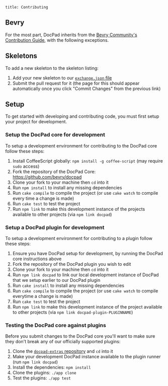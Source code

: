 ```
title: Contributing
```


## Bevry

For the most part, DocPad inherits from the [Bevry Community's Contribution Guide](http://learn.bevry.me/guides/contribute), with the following exceptions.


## Skeletons

To add a new skeleton to the skeleton listing:

1. Add your new skeleton to our [`exchange.json` file](https://github.com/bevry/docpad-extras/edit/docpad-6.x/exchange.json)
1. Submit the pull request for it (the page for this should appear automatically once you click "Commit Changes" from the previous link)



## Setup

To get started with developing and contributing code, you must first setup your project for development.


### Setup the DocPad core for development

To setup a development environment for contributing to the DocPad core follow these steps:

1. Install CoffeeScript globally: `npm install -g coffee-script` (may require `sudo` access)
1. Fork the repository of the DocPad Core: https://github.com/bevry/docpad
1. Clone your fork to your machine then `cd` into it
1. Run `npm install` to install any missing dependencies
1. Run `cake compile` to compile the project (or use `cake watch` to compile every time a change is made)
1. Run `cake test` to test the project
1. Run `npm link` to make this development instance of the projects available to other projects (via `npm link docpad`)


### Setup a DocPad plugin for development

To setup a development environment for contributing to a plugin follow these steps:

1. Ensure you have DocPad setup for development, by running the DocPad core instructions above
1. Fork the repository of the DocPad plugin you wish to edit
1. Clone your fork to your machine then `cd` into it
1. Run `npm link docpad` to link our local development instance of DocPad that we setup earlier to our DocPad plugin
1. Run `cake install` to install any missing dependencies
1. Run `cake compile` to compile the project (or use `cake watch` to compile everytime a change is made)
1. Run `cake test` to test the project
1. Run `npm link` to make this development instance of the project available to other projects (via `npm link docpad-plugin-PLUGINNAME`)



### Testing the DocPad core against plugins

Before you submit changes to the DocPad core you'll want to make sure they don't break any of our officially supported plugins:

1. Clone the [`docpad-extras` repository](https://github.com/bevry/docpad-extras) and `cd` into it
1. Make your development DocPad instance available to the plugin runner (run `npm link docpad`)
1. Install the dependencies: `npm install`
1. Clone the plugins: `./app clone`
1. Test the plugins: `./app test`
